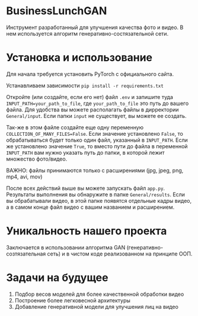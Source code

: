
# BusinessLunchGAN

Инструмент разработанный для улучшения качества фото и видео.
В нем используется алгоритм  генеративно-состязательной сети.


# Установка и использование
Для начала требуется установить PyTorch с официального сайта.

Устанавливаем зависимости `pip install -r requirements.txt`

Откройте (или создайте, если его нет) файл `.env` и запишите туда `INPUT_PATH=your_path_to_file`, где `your_path_to_file` это путь до вашего файла. Для удобства вы можете располагать файлы в дирректории `General/input`. Если папки `input` не существует, вы можете ее создать.

Так-же в этом файле создайте еще одну переменную `COLLECTION_OF_MANY_FILES=False`. Если значение установлено `False`, то обрабатываться будет только один файл, указанный в `INPUT_PATH`. Если же установлено значение `True`, то вместо пути до файла в переменной `INPUT_PATH` вам нужно указать путь до папки, в которой лежит множество фото/видео.

ВАЖНО: файлы принимаются только с расширениями (jpg, jpeg, png, mp4, avi, mov)

После всех действий выше вы можете запускать файл `app.py`.
Результаты выполнения вы обнаружите в папке `General/results`.
Если вы обрабатывали видео, в этой папке появятся отдельные кадры видео, а в самом конце файл видео с вашим названием и расширением.


# Уникальность нашего проекта
Заключается в использовании алгоритма GAN (генеративно-созтязательная сеть) и в чистом коде реализованном на принципе ООП.


# Задачи на будущее
1. Подбор весов моделей для более качественной обработки видео
2. Построение более легковесной архитектуры 
3. Добавление генеративной модели для улучшения лиц на видео
